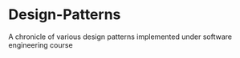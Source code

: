 # Design-Patterns
A chronicle of various design patterns implemented under software engineering course
